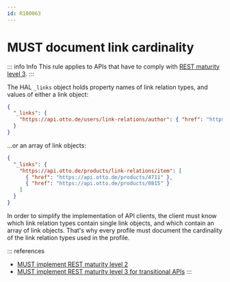 ```yaml
---
id: R100063
---
```


# MUST document link cardinality

::: info Info
This rule applies to APIs that have to comply with [REST maturity level 3](/guidelines/r000033).
:::

The HAL `_links` object holds property names of link relation types, and values of either a link object:

```json
{
  "_links": {
    "https://api.otto.de/users/link-relations/author": { "href": "https://api.otto.de/users/42" }
  }
}
```

...or an array of link objects:

```json
{
  "_links": {
    "https://api.otto.de/products/link-relations/item": [
      { "href": "https://api.otto.de/products/4711" },
      { "href": "https://api.otto.de/products/0815" }
    ]
  }
}
```

In order to simplify the implementation of API clients, the client must know which link relation types contain single link objects, and which contain an array of link objects.
That's why every profile must document the cardinality of the link relation types used in the profile.

::: references

- [MUST implement REST maturity level 2](/guidelines/r000032)
- [MUST implement REST maturity level 3 for transitional APIs](/guidelines/r000033)
  :::
